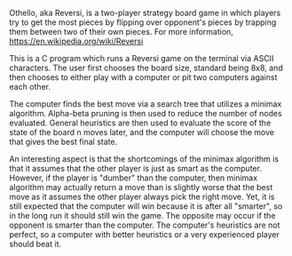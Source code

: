 Othello, aka Reversi, is a two-player strategy board game in which players try to get the most pieces by flipping over opponent's pieces
by trapping them between two of their own pieces. For more information, https://en.wikipedia.org/wiki/Reversi

This is a C program which runs a Reversi game on the terminal via ASCII characters. The user first chooses the board size, standard being 8x8, and 
then chooses to either play with a computer or pit two computers against each other.  

The computer finds the best move via a search tree that utilizes a minimax algorithm. Alpha-beta pruning is then used to reduce the number of nodes evaluated.
General heuristics are then used to evaluate the score of the state of the board n moves later, and the computer will choose the move that gives the best final state.

An interesting aspect is that the shortcomings of the minimax algorithm is that it assumes that the other player is just as smart as the computer. However, if the player
is "dumber" than the computer, then minimax algorithm may actually return a move than is slightly worse that the best move as it assumes the other player always pick the 
right move. Yet, it is still expected that the computer will win because it is after all "smarter", so in the long run it should still win the game. The opposite may occur if
the opponent is smarter than the computer. The computer's heuristics are not perfect, so a computer with better heuristics or a very experienced player should beat it.

